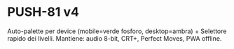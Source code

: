 # PUSH-81 v4

Auto-palette per device (mobile=verde fosforo, desktop=ambra) + Selettore rapido dei livelli.
Mantiene: audio 8-bit, CRT+, Perfect Moves, PWA offline.
